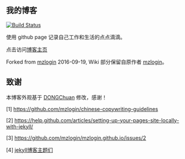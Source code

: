 ## 我的博客

[![Build Status](https://travis-ci.org/stdupanda/stdupanda.github.io.svg?branch=master)](https://travis-ci.org/stdupanda/stdupanda.github.io)

使用 github page 记录自己工作和生活的点点滴滴。

点击访问[博客主页](https://stdupanda.github.io)

Forked from [mzlogin](https://github.com/mzlogin/mzlogin.github.io) 2016-09-19, Wiki 部分保留自原作者 [mzlogin](https://github.com/mzlogin/mzlogin.github.io)。

## 致谢

本博客外观基于 [DONGChuan](https://dongchuan.github.io) 修改，感谢！

[1] https://github.com/mzlogin/chinese-copywriting-guidelines

[2] https://help.github.com/articles/setting-up-your-pages-site-locally-with-jekyll/

[3] https://github.com/mzlogin/mzlogin.github.io/issues/2

[4] [jekyll博客主题们](http://jekyllthemes.org/)
